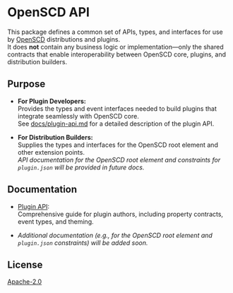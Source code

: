 # OpenSCD API

This package defines a common set of APIs, types, and interfaces for use by [OpenSCD](https://openscd.org) distributions and plugins.  
It does **not** contain any business logic or implementation—only the shared contracts that enable interoperability between OpenSCD core, plugins, and distribution builders.

## Purpose

- **For Plugin Developers:**  
  Provides the types and event interfaces needed to build plugins that integrate seamlessly with OpenSCD core.  
  See [docs/plugin-api.md](docs/plugin-api.md) for a detailed description of the plugin API.

- **For Distribution Builders:**  
  Supplies the types and interfaces for the OpenSCD root element and other extension points.  
  _API documentation for the OpenSCD root element and constraints for `plugin.json` will be provided in future docs._

## Documentation

- [Plugin API](docs/plugin-api.md):  
  Comprehensive guide for plugin authors, including property contracts, event types, and theming.

- _Additional documentation (e.g., for the OpenSCD root element and `plugin.json` constraints) will be added soon._

## License

[Apache-2.0](LICENSE)